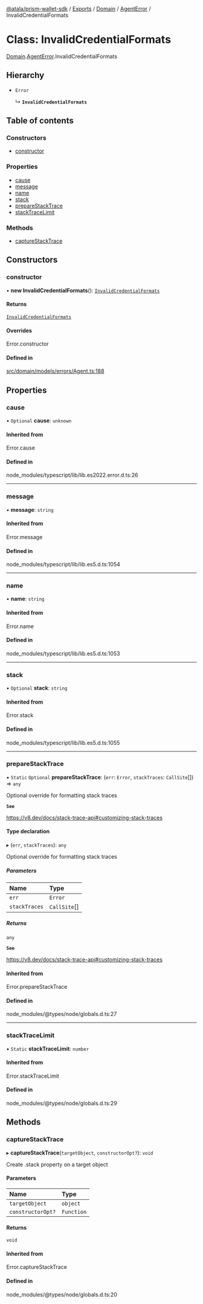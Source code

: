 [@atala/prism-wallet-sdk](../README.md) / [Exports](../modules.md) / [Domain](../modules/Domain.md) / [AgentError](../modules/Domain.AgentError.md) / InvalidCredentialFormats

# Class: InvalidCredentialFormats

[Domain](../modules/Domain.md).[AgentError](../modules/Domain.AgentError.md).InvalidCredentialFormats

## Hierarchy

- `Error`

  ↳ **`InvalidCredentialFormats`**

## Table of contents

### Constructors

- [constructor](Domain.AgentError.InvalidCredentialFormats.md#constructor)

### Properties

- [cause](Domain.AgentError.InvalidCredentialFormats.md#cause)
- [message](Domain.AgentError.InvalidCredentialFormats.md#message)
- [name](Domain.AgentError.InvalidCredentialFormats.md#name)
- [stack](Domain.AgentError.InvalidCredentialFormats.md#stack)
- [prepareStackTrace](Domain.AgentError.InvalidCredentialFormats.md#preparestacktrace)
- [stackTraceLimit](Domain.AgentError.InvalidCredentialFormats.md#stacktracelimit)

### Methods

- [captureStackTrace](Domain.AgentError.InvalidCredentialFormats.md#capturestacktrace)

## Constructors

### constructor

• **new InvalidCredentialFormats**(): [`InvalidCredentialFormats`](Domain.AgentError.InvalidCredentialFormats.md)

#### Returns

[`InvalidCredentialFormats`](Domain.AgentError.InvalidCredentialFormats.md)

#### Overrides

Error.constructor

#### Defined in

[src/domain/models/errors/Agent.ts:188](https://github.com/input-output-hk/atala-prism-wallet-sdk-ts/blob/47ec1c8/src/domain/models/errors/Agent.ts#L188)

## Properties

### cause

• `Optional` **cause**: `unknown`

#### Inherited from

Error.cause

#### Defined in

node_modules/typescript/lib/lib.es2022.error.d.ts:26

___

### message

• **message**: `string`

#### Inherited from

Error.message

#### Defined in

node_modules/typescript/lib/lib.es5.d.ts:1054

___

### name

• **name**: `string`

#### Inherited from

Error.name

#### Defined in

node_modules/typescript/lib/lib.es5.d.ts:1053

___

### stack

• `Optional` **stack**: `string`

#### Inherited from

Error.stack

#### Defined in

node_modules/typescript/lib/lib.es5.d.ts:1055

___

### prepareStackTrace

▪ `Static` `Optional` **prepareStackTrace**: (`err`: `Error`, `stackTraces`: `CallSite`[]) => `any`

Optional override for formatting stack traces

**`See`**

https://v8.dev/docs/stack-trace-api#customizing-stack-traces

#### Type declaration

▸ (`err`, `stackTraces`): `any`

Optional override for formatting stack traces

##### Parameters

| Name | Type |
| :------ | :------ |
| `err` | `Error` |
| `stackTraces` | `CallSite`[] |

##### Returns

`any`

**`See`**

https://v8.dev/docs/stack-trace-api#customizing-stack-traces

#### Inherited from

Error.prepareStackTrace

#### Defined in

node_modules/@types/node/globals.d.ts:27

___

### stackTraceLimit

▪ `Static` **stackTraceLimit**: `number`

#### Inherited from

Error.stackTraceLimit

#### Defined in

node_modules/@types/node/globals.d.ts:29

## Methods

### captureStackTrace

▸ **captureStackTrace**(`targetObject`, `constructorOpt?`): `void`

Create .stack property on a target object

#### Parameters

| Name | Type |
| :------ | :------ |
| `targetObject` | `object` |
| `constructorOpt?` | `Function` |

#### Returns

`void`

#### Inherited from

Error.captureStackTrace

#### Defined in

node_modules/@types/node/globals.d.ts:20
